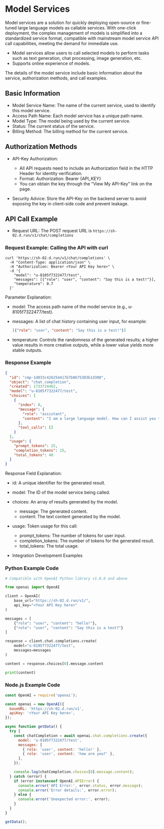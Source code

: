 # Model Services

Model services are a solution for quickly deploying open-source or fine-tuned large language models as callable services. With one-click deployment, the complex management of models is simplified into a standardized service format, compatible with mainstream model service API call capabilities, meeting the demand for immediate use.

- Model services allow users to call selected models to perform tasks such as text generation, chat processing, image generation, etc.
- Supports online experience of models.

The details of the model service include basic information about the service, authorization methods, and call examples.

## Basic Information

- Model Service Name: The name of the current service, used to identify this model service.
- Access Path Name: Each model service has a unique path name.
- Model Type: The model being used by the current service.
- Status: The current status of the service.
- Billing Method: The billing method for the current service.

## Authorization Methods

- API-Key Authorization:

    - All API requests need to include an Authorization field in the HTTP Header for identity verification.
    - Format: Authorization: Bearer {API_KEY}
    - You can obtain the key through the "View My API-Key" link on the page.

- Security Advice: Store the API-Key on the backend server to avoid exposing the key in client-side code and prevent leakage.

## API Call Example

- Request URL: The POST request URL is `https://sh-02.d.run/v1/chat/completions`

### Request Example: Calling the API with curl

```shell
curl 'https://sh-02.d.run/v1/chat/completions' \
  -H "Content-Type: application/json" \
  -H "Authorization: Bearer <Your API Key here>" \
  -d '{
    "model": "u-8105f7322477/test",
    "messages": [{"role": "user", "content": "Say this is a test!"}],
    "temperature": 0.7
  }'
```

Parameter Explanation:

- model: The access path name of the model service (e.g., u-8105f7322477/test).
- messages: A list of chat history containing user input, for example:

    ```json
    [{"role": "user", "content": "Say this is a test!"}]
    ```

- temperature: Controls the randomness of the generated results; a higher value results in more creative outputs, while a lower value yields more stable outputs.

### Response Example

```json
{
  "id": "cmp-1d033c426254417b7b0675303b1d300",
  "object": "chat.completion",
  "created": 1733724462,
  "model": "u-8105f7322477/test",
  "choices": [
    {
      "index": 0,
      "message": {
        "role": "assistant",
        "content": "I am a large language model. How can I assist you today?"
      },
      "tool_calls": []
    }
  ],
  "usage": {
    "prompt_tokens": 25,
    "completion_tokens": 15,
    "total_tokens": 40
  }
}
```

Response Field Explanation:

- id: A unique identifier for the generated result.
- model: The ID of the model service being called.
- choices: An array of results generated by the model.
    - message: The generated content.
    - content: The text content generated by the model.
- usage: Token usage for this call:
    - prompt_tokens: The number of tokens for user input.
    - completion_tokens: The number of tokens for the generated result.
    - total_tokens: The total usage.

- Integration Development Examples

### Python Example Code

```python
# Compatible with OpenAI Python library v1.0.0 and above

from openai import OpenAI

client = OpenAI(
    base_url="https://sh-02.d.run/v1/",
    api_key="<Your API Key here>"
)

messages = [
    {"role": "user", "content": "hello!"},
    {"role": "user", "content": "Say this is a test?"}
]

response = client.chat.completions.create(
    model="u-8105f7322477/test",
    messages=messages
)

content = response.choices[0].message.content

print(content)
```

### Node.js Example Code

```js
const OpenAI = require('openai');

const openai = new OpenAI({
  baseURL: 'https://sh-02.d.run/v1',
  apiKey: '<Your API Key here>',
});

async function getData() {
  try {
    const chatCompletion = await openai.chat.completions.create({
      model: 'u-8105f7322477/test',
      messages: [
        { role: 'user', content: 'hello!' },
        { role: 'user', content: 'how are you?' },
      ],
    });

    console.log(chatCompletion.choices[0].message.content);
  } catch (error) {
    if (error instanceof OpenAI.APIError) {
      console.error('API Error:', error.status, error.message);
      console.error('Error details:', error.error);
    } else {
      console.error('Unexpected error:', error);
    }
  }
}

getData();
```
